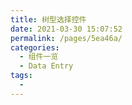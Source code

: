 ```yaml
---
title: 树型选择控件
date: 2021-03-30 15:07:52
permalink: /pages/5ea46a/
categories:
  - 组件一览
  - Data Entry
tags:
  - 
---
```

